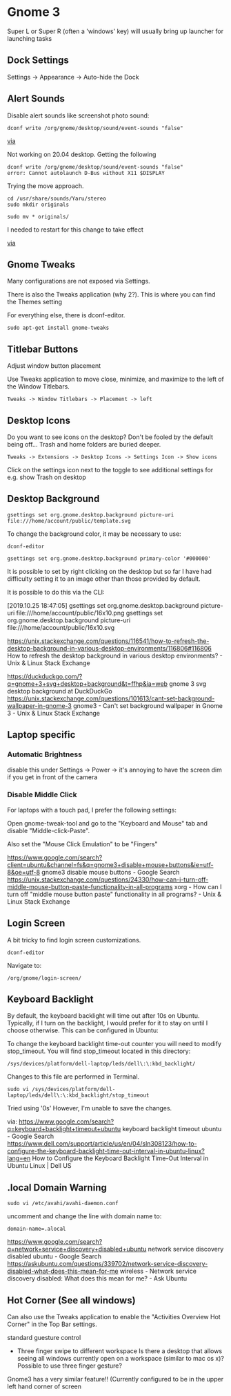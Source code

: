 # Gnome 3

Super L or Super R (often a 'windows' key) will usually bring up launcher for launching tasks


## Dock Settings

Settings -> Appearance -> Auto-hide the Dock

## Alert Sounds

Disable alert sounds like screenshot photo sound:

    dconf write /org/gnome/desktop/sound/event-sounds "false"

[via](https://unix.stackexchange.com/questions/444681/how-to-turn-off-alert-sounds-sound-effects-on-gnome-from-terminal)

Not working on 20.04 desktop. Getting the following

```
dconf write /org/gnome/desktop/sound/event-sounds "false"
error: Cannot autolaunch D-Bus without X11 $DISPLAY
```

Trying the move approach.

```
cd /usr/share/sounds/Yaru/stereo
sudo mkdir originals

sudo mv * originals/
```

I needed to restart for this change to take effect

[via](https://askubuntu.com/questions/557389/how-can-i-disable-all-ubuntu-sounds)

## Gnome Tweaks

Many configurations are not exposed via Settings. 

There is also the Tweaks application (why 2?). This is where you can find the Themes setting

For everything else, there is dconf-editor.

    sudo apt-get install gnome-tweaks

## Titlebar Buttons

Adjust window button placement 

Use Tweaks application to move close, minimize, and maximize to the left of the Window Titlebars.

    Tweaks -> Window Titlebars -> Placement -> left

## Desktop Icons

Do you want to see icons on the desktop? Don't be fooled by the default being off... Trash and home folders are buried deeper. 

    Tweaks -> Extensions -> Desktop Icons -> Settings Icon -> Show icons

Click on the settings icon next to the toggle to see additional settings for e.g. show Trash on desktop

## Desktop Background

    gsettings set org.gnome.desktop.background picture-uri file:///home/account/public/template.svg


To change the background color, it may be necessary to use:

    dconf-editor 

    gsettings set org.gnome.desktop.background primary-color '#000000'

It is possible to set by right clicking on the desktop
but so far I have had difficulty setting it to an image other than those provided by default. 


It is possible to do this via the CLI:

[2019.10.25 18:47:05]
gsettings set org.gnome.desktop.background picture-uri file:///home/account/public/16x10.png
gsettings set org.gnome.desktop.background picture-uri file:///home/account/public/16x10.svg

https://unix.stackexchange.com/questions/116541/how-to-refresh-the-desktop-background-in-various-desktop-environments/116806#116806
How to refresh the desktop background in various desktop environments? - Unix & Linux Stack Exchange

https://duckduckgo.com/?q=gnome+3+svg+desktop+background&t=ffhp&ia=web
gnome 3 svg desktop background at DuckDuckGo
https://unix.stackexchange.com/questions/101613/cant-set-background-wallpaper-in-gnome-3
gnome3 - Can't set background wallpaper in Gnome 3 - Unix & Linux Stack Exchange


## Laptop specific

### Automatic Brightness

disable this under Settings -> Power ->
it's annoying to have the screen dim if you get in front of the camera


### Disable Middle Click

For laptops with a touch pad, I prefer the following settings: 

Open gnome-tweak-tool and go to the "Keyboard and Mouse" tab and disable "Middle-click-Paste".

Also set the "Mouse Click Emulation" to be "Fingers"

https://www.google.com/search?client=ubuntu&channel=fs&q=gnome3+disable+mouse+buttons&ie=utf-8&oe=utf-8
gnome3 disable mouse buttons - Google Search
https://unix.stackexchange.com/questions/24330/how-can-i-turn-off-middle-mouse-button-paste-functionality-in-all-programs
xorg - How can I turn off "middle mouse button paste" functionality in all programs? - Unix & Linux Stack Exchange









## Login Screen

A bit tricky to find login screen customizations. 

    dconf-editor 

Navigate to: 

    /org/gnome/login-screen/
    
## Keyboard Backlight

By default, the keyboard backlight will time out after 10s on Ubuntu. Typically, if I turn on the backlight, I would prefer for it to stay on until I choose otherwise. This can be configured in Ubuntu:

To change the keyboard backlight time-out counter you will need to modify stop_timeout. You will find stop_timeout located in this directory:

    /sys/devices/platform/dell-laptop/leds/dell\:\:kbd_backlight/

Changes to this file are performed in Terminal.

    sudo vi /sys/devices/platform/dell-laptop/leds/dell\:\:kbd_backlight/stop_timeout
    
Tried using '0s'
However, I'm unable to save the changes. 

via:
https://www.google.com/search?q=keyboard+backlight+timeout+ubuntu
keyboard backlight timeout ubuntu - Google Search
https://www.dell.com/support/article/us/en/04/sln308123/how-to-configure-the-keyboard-backlight-time-out-interval-in-ubuntu-linux?lang=en
How to Configure the Keyboard Backlight Time-Out Interval in Ubuntu Linux | Dell US

## .local Domain Warning

    sudo vi /etc/avahi/avahi-daemon.conf 
    
uncomment and change the line with domain name to:
    
    domain-name=.alocal

https://www.google.com/search?q=network+service+discovery+disabled+ubuntu
network service discovery disabled ubuntu - Google Search
https://askubuntu.com/questions/339702/network-service-discovery-disabled-what-does-this-mean-for-me
wireless - Network service discovery disabled: What does this mean for me? - Ask Ubuntu

## Hot Corner (See all windows)

Can also use the Tweaks application to enable the "Activities Overview Hot Corner" in the Top Bar settings.

standard guesture control
  - Three finger swipe to different workspace
Is there a desktop that allows seeing all windows currently open on a workspace (similar to mac os x)? Possible to use three finger gesture?

Gnome3 has a very similar feature!! (Currently configured to be in the upper left hand corner of screen


